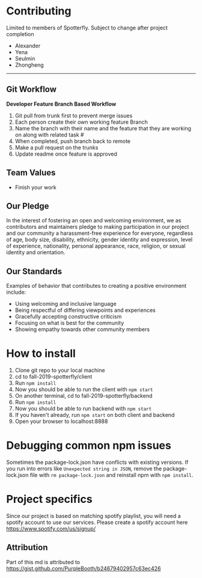 Contributing
============

Limited to members of Spotterfly. Subject to change after project completion

* Alexander
* Yena
* Seulmin
* Zhongheng

---

## Git Workflow

**Developer Feature Branch Based Workflow**
1. Git pull from trunk first to prevent merge issues
2. Each person create their own working feature Branch
3. Name the branch with their name and the feature that they are working on along with related task #
4. When completed, push branch back to remote
5. Make a pull request on the trunks
6. Update readme once feature is approved


## Team Values

* Finish your work


## Our Pledge

In the interest of fostering an open and welcoming environment, we as
contributors and maintainers pledge to making participation in our project and
our community a harassment-free experience for everyone, regardless of age, body
size, disability, ethnicity, gender identity and expression, level of experience,
nationality, personal appearance, race, religion, or sexual identity and
orientation.

## Our Standards

Examples of behavior that contributes to creating a positive environment
include:

* Using welcoming and inclusive language
* Being respectful of differing viewpoints and experiences
* Gracefully accepting constructive criticism
* Focusing on what is best for the community
* Showing empathy towards other community members

How to install
======

1. Clone git repo to your local machine
2. cd to fall-2019-spotterfly/client
3. Run `npm install`
4. Now you should be able to run the client with `npm start`
5. On another terminal, cd to fall-2019-spotterfly/backend
6. Run `npm install`
7. Now you should be able to run backend with `npm start`
8. If you haven't already, run `npm start` on both client and backend
9. Open your browser to localhost:8888



# Debugging common npm issues
Sometimes the package-lock.json have conflicts with existing versions. If you run into errors like `Unexpected string in JSON`, remove the package-lock.json file with `rm package-lock.json` and reinstall npm with `npm install`.


# Project specifics

Since our project is based on matching spotify playlist, you will need a spotify account to use our services. Please create a spotify account here https://www.spotify.com/us/signup/





## Attribution
Part of this md is attributed to https://gist.github.com/PurpleBooth/b24679402957c63ec426

